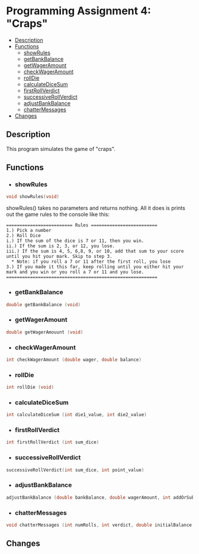 # Programming Assignment 4: "Craps"

  - [Description](#description)
  - [Functions](#functions)
    - [showRules](#showrules)
    - [getBankBalance](#getbankbalance)
    - [getWagerAmount](#getwageramount)
    - [checkWagerAmount](#checkwageramount)
    - [rollDie](#rolldie)
    - [calculateDiceSum](#calculatedicesum)
    - [firstRollVerdict](#firstrollverdict)
    - [successiveRollVerdict](#successiverollverdict)
    - [adjustBankBalance](#adjustbankbalance)
    - [chatterMessages](#chattermessages)
  - [Changes](#changes)

## Description
This program simulates the game of "craps".

## Functions
- ### showRules
```c
void showRules(void)
```
  showRules() takes no parameters and returns nothing. All it does is prints out the game rules to the console like this:

  ```
========================= Rules =========================
1.) Pick a number
2.) Roll Dice
  i.) If the sum of the dice is 7 or 11, then you win.
  ii.) If the sum is 2, 3, or 12, you lose.
  iii.) If the sum is 4, 5, 6,8, 9, or 10, add that sum to your score until you hit your mark. Skip to step 3.
    * Note: if you roll a 7 or 11 after the first roll, you lose
3.) If you made it this far, keep rolling until you either hit your mark and you win or you roll a 7 or 11 and you lose.
=========================================================
  ```
- ### getBankBalance
```c
double getBankBalance (void)
```

- ### getWagerAmount
```c
double getWagerAmouunt (void)
```

- ### checkWagerAmount
```c
int checkWagerAmount (double wager, double balance)
```

- ### rollDie
```c
int rollDie (void)
  ```

- ### calculateDiceSum
```c
int calculateDiceSum (int die1_value, int die2_value)
```

- ### firstRollVerdict
```c
int firstRollVerdict (int sum_dice)
```

- ### successiveRollVerdict
```c
successiveRollVerdict(int sum_dice, int point_value)
```

- ### adjustBankBalance
```c
adjustBankBalance (double bankBalance, double wagerAmount, int addOrSubtract)
```

- ### chatterMessages
```c
void chatterMessages (int numRolls, int verdict, double initialBalance, double currentBalance)
```
  
## Changes